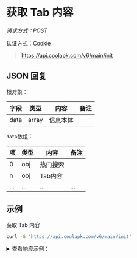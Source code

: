 # 获取 Tab 内容

*请求方式：POST*

认证方式：Cookie

> https://api.coolapk.com/v6/main/init

## JSON 回复

根对象：

| 字段 | 类型 | 内容 | 备注 |
| - | - | - | - |
| data | array | 信息本体 | |

`data`数组：

| 项 | 类型 | 内容 | 备注 |
| - | - | - | - |
| 0 | obj | 热门搜索 | |
| n | obj | Tab内容 | |
| ... | ... | ... | ... |

## 示例

获取 Tab 内容

```bash
curl -G 'https://api.coolapk.com/v6/main/init'
```

<details>
<summary>查看响应示例：</summary>
<pre v-pre data-lang="json"><code class="prismjs lang-json">
{
  "data": [
    {
      "entityType": "card",
      "entityTemplate": "textCard",
      "title": "热门搜索",
      "url": "",
      "entities": [
        {
          "entityType": "hot",
          "title": "OPPO Enco Free 2",
          "url": null,
          "pic": null
        },
        {
          "entityType": "hot",
          "title": "每天一个分手小技巧",
          "url": null,
          "pic": null
        },
        {
          "entityType": "hot",
          "title": "618什么值得买",
          "url": null,
          "pic": null
        }
      ],
      "entityId": 944,
      "entityFixed": 0,
      "pic": "",
      "lastupdate": 1622117479,
      "extraDataArr": {
        "cardId": 944,
        "cardPageName": "V8_APP_EXTRA"
      },
      "extraData": "{"cardId":944,"cardPageName":"V8_APP_EXTRA"}"
    },
    {
      "entityType": "card",
      "entityTemplate": "configCard",
      "title": "首页TAB配置",
      "url": "#PageManageModel::getPageRows?pageType=9&t=1&title=首页TAB配置",
      "entities": [
        {
          "id": 412,
          "title": "关注",
          "page_name": "V9_HOME_TAB_FOLLOW",
          "url": "\/page?url=V9_HOME_TAB_FOLLOW",
          "logo": "http:\/\/image.coolapk.com\/image\/2019\/0326\/14\/1553580240_0612-0-o_1d6s9iank1i278k41ef81ibg10k3i-uid-611629@96x96.png",
          "banner": "",
          "description": "",
          "content": "",
          "page_extras": "",
          "status": 1,
          "page_type": 9,
          "order": 1,
          "is_head_card": 0,
          "uid": 10002,
          "username": "阿酷",
          "hitnum": 378637152,
          "dateline": 1545629009,
          "lastupdate": 1578623454,
          "entityType": "page",
          "entityId": 412,
          "entities": [
            {
              "entityType": "groupTitle",
              "entityId": "",
              "title": "关注分组",
              "url": "",
              "pic": "",
              "page_name": null
            },
            {
              "entityType": "page",
              "entityId": "",
              "title": "全部关注",
              "url": "\/page?url=V9_HOME_TAB_FOLLOW",
              "pic": "",
              "page_name": ""
            },
            {
              "entityType": "page",
              "entityId": "",
              "title": "好友关注",
              "url": "\/page?url=V9_HOME_TAB_FOLLOW&type=circle",
              "pic": "",
              "page_name": ""
            },
            {
              "entityType": "page",
              "entityId": "",
              "title": "应用关注",
              "url": "\/page?url=V9_HOME_TAB_FOLLOW&type=apk",
              "pic": "",
              "page_name": ""
            },
            {
              "entityType": "page",
              "entityId": "",
              "title": "话题关注",
              "url": "\/page?url=V9_HOME_TAB_FOLLOW&type=topic",
              "pic": "",
              "page_name": ""
            },
            {
              "entityType": "page",
              "entityId": "",
              "title": "问题关注",
              "url": "\/page?url=V9_HOME_TAB_FOLLOW&type=question",
              "pic": "",
              "page_name": ""
            },
            {
              "entityType": "page",
              "entityId": "",
              "title": "数码关注",
              "url": "\/page?url=V9_HOME_TAB_FOLLOW&type=product",
              "pic": "",
              "page_name": ""
            }
          ],
          "extraData": "{"saveSubTabSelectedState":"1"}",
          "page_visibility": 1,
          "page_fixed": 1
        },
        {
          "id": 420,
          "title": "头条",
          "page_name": "V9_HOME_TAB_HEADLINE",
          "url": "\/main\/headline",
          "logo": "http:\/\/image.coolapk.com\/image\/2019\/0326\/13\/1553579990_7328-0-o_1d6s9an1s1klakgc61smi7jvgi-uid-611629@96x96.png",
          "banner": "",
          "description": "",
          "content": "",
          "page_extras": "",
          "status": 1,
          "page_type": 9,
          "order": 2,
          "is_head_card": 0,
          "uid": 10002,
          "username": "阿酷",
          "hitnum": 0,
          "dateline": 1545639814,
          "lastupdate": 1557288241,
          "entityType": "page",
          "entityId": 420,
          "entities": [],
          "extraData": "",
          "page_visibility": 1,
          "page_fixed": 1
        },
        {
          "id": 415,
          "title": "热榜",
          "page_name": "V9_HOME_TAB_RANKING",
          "url": "\/page?url=V9_HOME_TAB_RANKING",
          "logo": "http:\/\/image.coolapk.com\/image\/2019\/0326\/14\/1553580287_7679-0-o_1d6s9jpfg98d1jnn19mm1rfv1bik1u-uid-611629@96x96.png",
          "banner": "",
          "description": "",
          "content": "",
          "page_extras": "",
          "status": 1,
          "page_type": 9,
          "order": 3,
          "is_head_card": 0,
          "uid": 10002,
          "username": "阿酷",
          "hitnum": 203503631,
          "dateline": 1545637322,
          "lastupdate": 1575969840,
          "entityType": "page",
          "entityId": 415,
          "entities": [],
          "extraData": "",
          "page_visibility": 1,
          "page_fixed": 0
        },
        {
          "id": 1229,
          "title": "快讯",
          "page_name": "V11_HOME_TAB_NEWS",
          "url": "\/page?url=V11_HOME_TAB_NEWS",
          "logo": "http:\/\/image.coolapk.com\/image\/2019\/1106\/13\/1573019434_908-0-o_1dovk7fjkpjv12m111f31q6qi34a-uid-1603081@96x96.png",
          "banner": "",
          "description": "",
          "content": "",
          "page_extras": "",
          "status": 1,
          "page_type": 9,
          "order": 4,
          "is_head_card": 0,
          "uid": 1603081,
          "username": "匿名游客",
          "hitnum": 3920564,
          "dateline": 1606992206,
          "lastupdate": 1607591454,
          "entityType": "page",
          "entityId": 1229,
          "entities": [],
          "extraData": "",
          "page_visibility": 1,
          "page_fixed": 0
        },
        {
          "id": 1460,
          "title": "闲聊",
          "page_name": "V8_HUODONG_XIANLIAO_20210523",
          "url": "\/page?url=V8_HUODONG_XIANLIAO_20210523",
          "logo": "http:\/\/image.coolapk.com\/image\/2020\/1030\/13\/1604036587_9247-0-o_1els0frdflo014tirmo1rmq1gr8i-uid-408649@200x200.png",
          "banner": "http:\/\/image.coolapk.com\/image\/2020\/1030\/13\/1604036587_9247-0-o_1els0frdflo014tirmo1rmq1gr8i-uid-408649@200x200.png",
          "description": "",
          "content": "",
          "page_extras": "",
          "status": 1,
          "page_type": 9,
          "order": 5,
          "is_head_card": 0,
          "uid": 408649,
          "username": "八百标兵",
          "hitnum": 128096,
          "dateline": 1621734773,
          "lastupdate": 1621734904,
          "entityType": "page",
          "entityId": 1460,
          "entities": [],
          "extraData": "",
          "page_visibility": 1,
          "page_fixed": 0
        },
        {
          "id": 416,
          "title": "话题",
          "page_name": "V9_HOME_TAB_TOPIC",
          "url": "\/page?url=V9_HOME_TAB_TOPIC",
          "logo": "http:\/\/image.coolapk.com\/image\/2019\/0326\/14\/1553580309_0906-0-o_1d6s9ke3cd7c1tlfn3g1gmnci1i-uid-611629@96x96.png",
          "banner": "",
          "description": "",
          "content": "",
          "page_extras": "",
          "status": 1,
          "page_type": 9,
          "order": 6,
          "is_head_card": 0,
          "uid": 10002,
          "username": "阿酷",
          "hitnum": 73001750,
          "dateline": 1545638658,
          "lastupdate": 1615187196,
          "entityType": "page",
          "entityId": 416,
          "entities": [],
          "extraData": "",
          "page_visibility": 1,
          "page_fixed": 0
        },
        {
          "id": 421,
          "title": "直播",
          "page_name": "V9_HOME_TAB_LIVE",
          "url": "\/page?url=V9_HOME_TAB_LIVE",
          "logo": "http:\/\/image.coolapk.com\/image\/2019\/0326\/14\/1553580027_7715-0-o_1d6s9bra41vq1ipohgt2ne1es28-uid-611629@96x96.png",
          "banner": "",
          "description": "",
          "content": "",
          "page_extras": "",
          "status": 1,
          "page_type": 9,
          "order": 7,
          "is_head_card": 0,
          "uid": 10002,
          "username": "阿酷",
          "hitnum": 8596471,
          "dateline": 1545639850,
          "lastupdate": 1615187189,
          "entityType": "page",
          "entityId": 421,
          "entities": [],
          "extraData": "",
          "page_visibility": 1,
          "page_fixed": 0
        },
        {
          "id": 413,
          "title": "视频",
          "page_name": "V9_HOME_TAB_SHIPIN",
          "url": "\/page?url=V9_HOME_TAB_SHIPIN",
          "logo": "http:\/\/image.coolapk.com\/image\/2019\/0326\/14\/1553580086_0837-0-o_1d6s9dkgccth1srf1brb2akrvu18-uid-611629@96x96.png",
          "banner": "",
          "description": "视频频道",
          "content": "",
          "page_extras": "",
          "status": 1,
          "page_type": 9,
          "order": 11,
          "is_head_card": 0,
          "uid": 10002,
          "username": "阿酷",
          "hitnum": 6494090,
          "dateline": 1545630199,
          "lastupdate": 1607479715,
          "entityType": "page",
          "entityId": 413,
          "entities": [],
          "extraData": "",
          "page_visibility": 1,
          "page_fixed": 0
        },
        {
          "id": 417,
          "title": "问答",
          "page_name": "V9_HOME_TAB_WENDA",
          "url": "\/page?url=V9_HOME_TAB_WENDA",
          "logo": "http:\/\/image.coolapk.com\/image\/2019\/0326\/14\/1553580374_3749-0-o_1d6s9mdrcipjuchvlf1qvc12mli-uid-611629@96x96.png",
          "banner": "",
          "description": "",
          "content": "",
          "page_extras": "",
          "status": 1,
          "page_type": 9,
          "order": 15,
          "is_head_card": 0,
          "uid": 10002,
          "username": "阿酷",
          "hitnum": 4989098,
          "dateline": 1545639234,
          "lastupdate": 1599009328,
          "entityType": "page",
          "entityId": 417,
          "entities": [],
          "extraData": "",
          "page_visibility": 1,
          "page_fixed": 0
        }
      ],
      "entityId": 6390,
      "entityFixed": 0,
      "pic": "",
      "lastupdate": 1622202958,
      "extraDataArr": {
        "selectedHomeTab": "V9_HOME_TAB_HEADLINE",
        "Douyin.OpenVideoByDirect2": "true",
        "Bitmap.CompressType": "mixed",
        "MediaPlayer.js": "\/v6\/js\/mediaparser-1569830056.min.js",
        "MediaPlayer.jar": "https:\/\/static.coolapk.com\/hotfix\/v11\/videoParser_2012040.jar",
        "MediaPlayer.jar.md5": "92e20ebbb2450596946cebaf18c3285d",
        "SplashAd.Type": "TT_SPLASH | 5014732 | 887429169",
        "SplashAd.Expires": "900",
        "SplashAd.onResume": "0",
        "Ad.TT_APP_ID": "5014732",
        "Ad.GDT_APP_ID": "1107915162",
        "Api.PushHost": "api2.coolapk.com",
        "Api2.List": [
          "\/v6\/user\/profile",
          "\/v6\/feed\/replyList"
        ],
        "Api2.List2": [
          "\/v6\/user\/profile",
          "\/v6\/feed\/replyList",
          "\/v6\/feed\/detail",
          "\/v6\/main\/indexV8"
        ],
        "QuickLogin.Type": "NTES",
        "writerWarning": "",
        "MainList.Reorder": "0",
        "Share.ReturnMainActivity": "false",
        "UserPrivacy.Version": "20190610",
        "cardId": 6390,
        "cardPageName": "V8_APP_EXTRA"
      },
      "extraData": "{"selectedHomeTab":"V9_HOME_TAB_HEADLINE","Douyin.OpenVideoByDirect2":"true","Bitmap.CompressType":"mixed","MediaPlayer.js":"\\\/v6\\\/js\\\/mediaparser-1569830056.min.js","MediaPlayer.jar":"https:\\\/\\\/static.coolapk.com\\\/hotfix\\\/v11\\\/videoParser_2012040.jar","MediaPlayer.jar.md5":"92e20ebbb2450596946cebaf18c3285d","SplashAd.Type":"TT_SPLASH | 5014732 | 887429169","SplashAd.Expires":"900","SplashAd.onResume":"0","Ad.TT_APP_ID":"5014732","Ad.GDT_APP_ID":"1107915162","Api.PushHost":"api2.coolapk.com","Api2.List":["\\\/v6\\\/user\\\/profile","\\\/v6\\\/feed\\\/replyList"],"Api2.List2":["\\\/v6\\\/user\\\/profile","\\\/v6\\\/feed\\\/replyList","\\\/v6\\\/feed\\\/detail","\\\/v6\\\/main\\\/indexV8"],"QuickLogin.Type":"NTES","writerWarning":"","MainList.Reorder":"0","Share.ReturnMainActivity":"false","UserPrivacy.Version":"20190610","cardId":6390,"cardPageName":"V8_APP_EXTRA"}"
    },
    {
      "entityType": "card",
      "entityTemplate": "configCard",
      "title": "发现TAB配置",
      "url": "#PageManageModel::getPageRows?pageType=13&t=1&title=发现TAB配置",
      "entities": [
        {
          "id": 1175,
          "title": "酷图",
          "page_name": "V11_FIND_COOLPIC",
          "url": "\/page?url=V11_FIND_COOLPIC",
          "logo": "",
          "banner": "",
          "description": "",
          "content": "",
          "page_extras": "",
          "status": 1,
          "page_type": 13,
          "order": 1,
          "is_head_card": 0,
          "uid": 427832,
          "username": "Song_",
          "hitnum": 3339007,
          "dateline": 1603784764,
          "lastupdate": 1603784787,
          "entityType": "page",
          "entityId": 1175,
          "entities": [],
          "extraData": "",
          "page_visibility": 1,
          "page_fixed": 0
        },
        {
          "id": 1170,
          "title": "酷品",
          "page_name": "V11_FIND_GOODS",
          "url": "\/page?url=V11_FIND_GOODS",
          "logo": "http:\/\/image.coolapk.com\/image\/2019\/0326\/14\/1553580047_072-0-o_1d6s9cea2d4b6gq1u0v1ssc1jf4i-uid-611629@96x96.png",
          "banner": "",
          "description": "",
          "content": "",
          "page_extras": "",
          "status": 1,
          "page_type": 13,
          "order": 4,
          "is_head_card": 0,
          "uid": 427832,
          "username": "Song_",
          "hitnum": 5157853,
          "dateline": 1603780598,
          "lastupdate": 1603784779,
          "entityType": "page",
          "entityId": 1170,
          "entities": [],
          "extraData": "",
          "page_visibility": 1,
          "page_fixed": 0
        },
        {
          "id": 1174,
          "title": "好物",
          "page_name": "V11_FIND_GOOD_GOODS_HOME",
          "url": "\/page?url=V11_FIND_GOOD_GOODS_HOME",
          "logo": "",
          "banner": "",
          "description": "",
          "content": "",
          "page_extras": "",
          "status": 1,
          "page_type": 13,
          "order": 5,
          "is_head_card": 0,
          "uid": 427832,
          "username": "Song_",
          "hitnum": 5960869,
          "dateline": 1603781719,
          "lastupdate": 1617767371,
          "entityType": "page",
          "entityId": 1174,
          "entities": [],
          "extraData": "",
          "page_visibility": 1,
          "page_fixed": 0
        },
        {
          "id": 1178,
          "title": "二手",
          "page_name": "V11_DISCOVERY_SECOND_HAND",
          "url": "\/page?url=V11_DISCOVERY_SECOND_HAND",
          "logo": "",
          "banner": "",
          "description": "",
          "content": "",
          "page_extras": "",
          "status": 1,
          "page_type": 13,
          "order": 7,
          "is_head_card": 0,
          "uid": 413952,
          "username": "产品菜鸟吴日天",
          "hitnum": 1272392,
          "dateline": 1603853941,
          "lastupdate": 1608281613,
          "entityType": "page",
          "entityId": 1178,
          "entities": [],
          "extraData": "",
          "page_visibility": 1,
          "page_fixed": 0
        },
        {
          "id": 1176,
          "title": "看看号",
          "page_name": "V11_FIND_DYH",
          "url": "\/user\/dyhSubscribe",
          "logo": "",
          "banner": "",
          "description": "",
          "content": "",
          "page_extras": "",
          "status": 1,
          "page_type": 13,
          "order": 99,
          "is_head_card": 0,
          "uid": 427832,
          "username": "Song_",
          "hitnum": 0,
          "dateline": 1603784838,
          "lastupdate": 1608281607,
          "entityType": "page",
          "entityId": 1176,
          "entities": [],
          "extraData": "",
          "page_visibility": 1,
          "page_fixed": 0
        }
      ],
      "entityId": 20131,
      "entityFixed": 0,
      "pic": "",
      "lastupdate": 1617767347,
      "extraDataArr": {
        "selectedHomeTab": "V11_FIND_GOODS",
        "cardId": 20131,
        "cardPageName": "V8_APP_EXTRA"
      },
      "extraData": "{"selectedHomeTab":"V11_FIND_GOODS","cardId":20131,"cardPageName":"V8_APP_EXTRA"}"
    },
    {
      "entityType": "card",
      "entityTemplate": "configCard",
      "title": "V11数码TAB配置",
      "url": "#PageManageModel::getPageRows?pageType=10&t=1&title=V11数码TAB配置",
      "entities": [
        {
          "id": 1190,
          "title": "数码库",
          "page_name": "V11_DIGITAL_PRODUCT_LIST",
          "url": "\/product\/categoryList",
          "logo": "",
          "banner": "",
          "description": "",
          "content": "",
          "page_extras": "",
          "status": 1,
          "page_type": 10,
          "order": 0,
          "is_head_card": 0,
          "uid": 611629,
          "username": "Bug小王子",
          "hitnum": 0,
          "dateline": 1604460446,
          "lastupdate": 1604470365,
          "entityType": "page",
          "entityId": 1190,
          "entities": [],
          "extraData": "",
          "page_visibility": 1,
          "page_fixed": 0
        },
        {
          "id": 790,
          "title": "数码",
          "page_name": "V10_DIGITAL_HOME",
          "url": "\/page?url=V10_DIGITAL_HOME",
          "logo": "",
          "banner": "",
          "description": "",
          "content": "",
          "page_extras": "",
          "status": 1,
          "page_type": 10,
          "order": 10,
          "is_head_card": 0,
          "uid": 427832,
          "username": "Song_",
          "hitnum": 75425421,
          "dateline": 1575366658,
          "lastupdate": 1604469627,
          "entityType": "page",
          "entityId": 790,
          "entities": [],
          "extraData": "",
          "page_visibility": 1,
          "page_fixed": 0
        },
        {
          "id": 813,
          "title": "手机",
          "page_name": "V10_CHANNEL_SJB",
          "url": "\/page?url=V10_CHANNEL_SJB",
          "logo": "",
          "banner": "",
          "description": "",
          "content": "",
          "page_extras": "",
          "status": 1,
          "page_type": 10,
          "order": 20,
          "is_head_card": 0,
          "uid": 12202,
          "username": "酷安小编",
          "hitnum": 12889891,
          "dateline": 1576738150,
          "lastupdate": 1604469619,
          "entityType": "page",
          "entityId": 813,
          "entities": [],
          "extraData": "",
          "page_visibility": 1,
          "page_fixed": 0
        },
        {
          "id": 1312,
          "title": "耳机",
          "page_name": "V11_ZHUANTI_EARPHONE",
          "url": "\/page?url=V11_ZHUANTI_EARPHONE",
          "logo": "",
          "banner": "",
          "description": "",
          "content": "",
          "page_extras": "",
          "status": 1,
          "page_type": 10,
          "order": 25,
          "is_head_card": 0,
          "uid": 1603081,
          "username": "匿名游客",
          "hitnum": 760813,
          "dateline": 1611979400,
          "lastupdate": 1614133406,
          "entityType": "page",
          "entityId": 1312,
          "entities": [],
          "extraData": "",
          "page_visibility": 1,
          "page_fixed": 0
        },
        {
          "id": 845,
          "title": "排行榜",
          "page_name": "V10_CHANNEL_SMB_TOP",
          "url": "\/page?url=V10_CHANNEL_SMB_TOP",
          "logo": "",
          "banner": "",
          "description": "",
          "content": "",
          "page_extras": "",
          "status": 1,
          "page_type": 10,
          "order": 30,
          "is_head_card": 0,
          "uid": 12202,
          "username": "酷安小编",
          "hitnum": 8182743,
          "dateline": 1579160524,
          "lastupdate": 1604469614,
          "entityType": "page",
          "entityId": 845,
          "entities": [],
          "extraData": "",
          "page_visibility": 1,
          "page_fixed": 0
        }
      ],
      "entityId": 20305,
      "entityFixed": 0,
      "pic": "",
      "lastupdate": 1604479606,
      "extraDataArr": {
        "selectedHomeTab": "V10_DIGITAL_HOME",
        "cardId": 20305,
        "cardPageName": "V8_APP_EXTRA"
      },
      "extraData": "{"selectedHomeTab":"V10_DIGITAL_HOME","cardId":20305,"cardPageName":"V8_APP_EXTRA"}"
    }
  ]
}
</code></pre>
</details>

<script>
  (() => {
    const codes = document.getElementsByClassName('prismjs');
    for (let i = 0; i < codes.length; i++) {
      Prism.highlightElement(codes[i]);
    }
  })();
</script>